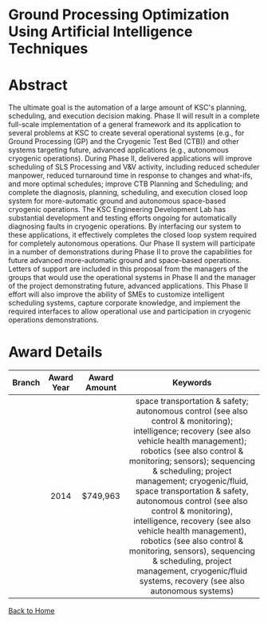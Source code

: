 
Ground Processing Optimization Using Artificial Intelligence Techniques
=======================================================================

# Abstract


The ultimate goal is the automation of a large amount of KSC's planning, scheduling, and execution decision making.  Phase II will result in a complete full-scale implementation of a general framework and its application to several problems at KSC to create several operational systems (e.g., for Ground Processing (GP) and the Cryogenic Test Bed (CTB)) and other systems targeting future, advanced applications (e.g., autonomous cryogenic operations).  During Phase II, delivered applications will improve scheduling of SLS Processing and V&V activity, including reduced scheduler manpower, reduced turnaround time in response to changes and what-ifs, and more optimal schedules; improve CTB Planning and Scheduling; and complete the diagnosis, planning, scheduling, and execution closed loop system for more-automatic ground and autonomous space-based cryogenic operations.  The KSC Engineering Development Lab has substantial development and testing efforts ongoing for automatically diagnosing faults in cryogenic operations.  By interfacing our system to these applications, it effectively completes the closed loop system required for completely autonomous operations.  Our Phase II system will participate in a number of demonstrations during Phase II to prove the capabilities for future advanced more-automatic ground and space-based operations.  Letters of support are included in this proposal from the managers of the groups that would use the operational systems in Phase II and the manager of the project demonstrating future, advanced applications.  This Phase II effort will also improve the ability of SMEs to customize intelligent scheduling systems, capture corporate knowledge, and implement the required interfaces to allow operational use and participation in cryogenic operations demonstrations.  

# Award Details

|Branch|Award Year|Award Amount|Keywords|
| :---: | :---: | :---: | :---: |
||2014|$749,963|space transportation & safety; autonomous control (see also control & monitoring); intelligence; recovery (see also vehicle health management); robotics (see also control & monitoring; sensors); sequencing & scheduling; project management; cryogenic/fluid, space transportation & safety, autonomous control (see also control & monitoring), intelligence, recovery (see also vehicle health management), robotics (see also control & monitoring, sensors), sequencing & scheduling, project management, cryogenic/fluid systems, recovery (see also autonomous systems)|
  
  


[Back to Home](https://github.com/chrischow/dod_sbir_awards/Reports/JT/#140)